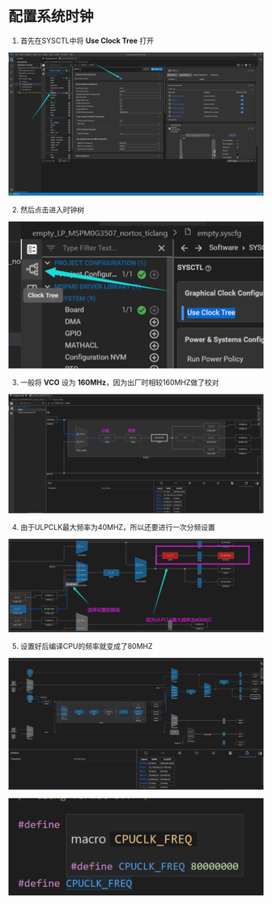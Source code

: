 # 配置系统时钟

1. 首先在SYSCTL中将 **Use Clock Tree** 打开

![](images/2024-07-26-19-58-47.png)

2. 然后点击进入时钟树

![](images/2024-07-26-19-59-50.png)

3. 一般将 **VCO** 设为 **160MHz**，因为出厂时相较160MHZ做了校对

![](images/2024-07-26-20-00-47.png)

4. 由于ULPCLK最大频率为40MHZ，所以还要进行一次分频设置

![](images/2024-07-26-20-03-14.png)

5. 设置好后编译CPU的频率就变成了80MHZ

![](images/2024-07-26-20-04-07.png)

![](images/2024-07-26-20-04-27.png)